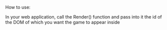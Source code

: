 How to use:

In your web application, call the Render() function and pass into it the id of the DOM of which you want the game to appear inside